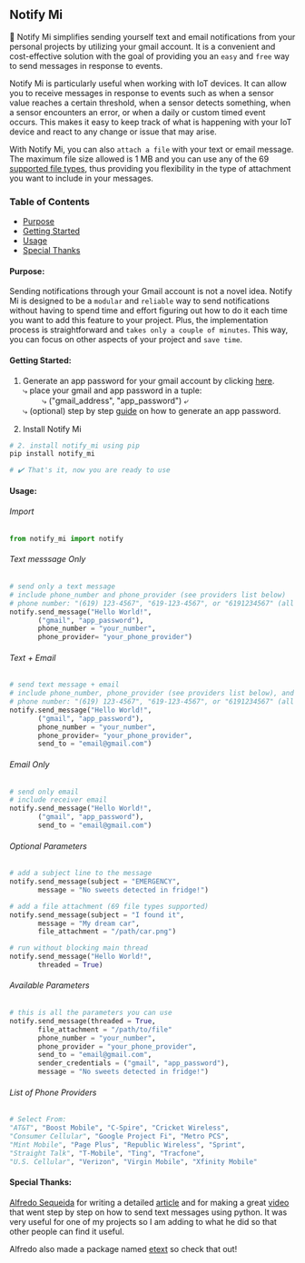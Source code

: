 ## Notify Mi
🔔 Notify Mi simplifies sending yourself text and email notifications from your personal projects by utilizing your gmail account. It is a convenient and cost-effective solution with the goal of providing you an `easy` and `free` way to send messages in response to events.

Notify Mi is particularly useful when working with IoT devices. It can allow you to receive messages in response to events such as when a sensor value reaches a certain threshold, when a sensor detects something, when a sensor encounters an error, or when a daily or custom timed event occurs. This makes it easy to keep track of what is happening with your IoT device and react to any change or issue that may arise.

With Notify Mi, you can also `attach a file` with your text or email message. The maximum file size allowed is 1 MB and you can use any of the 69 [supported file types](https://github.com/Amark18/notify_mi/blob/c9078313de1ea406ef087217ab11ceddc85d4968/src/notify_mi/helper.py#L64), thus providing you flexibility in the type of attachment you want to include in your messages.

### Table of Contents
- [Purpose](#purpose)
- [Getting Started](#getting-started)
- [Usage](#usage)
- [Special Thanks](#special-thanks)

#### Purpose:

Sending notifications through your Gmail account is not a novel idea. Notify Mi is designed to be a `modular` and `reliable` way to send notifications without having to spend time and effort figuring out how to do it each time you want to add this feature to your project. Plus, the implementation process is straightforward and `takes only a couple of minutes`. This way, you can focus on other aspects of your project and `save time`. 

#### Getting Started:

1. Generate an app password for your gmail account by clicking [here](https://myaccount.google.com/apppasswords).  
⤷ place your gmail and app password in a tuple:  
&emsp; &nbsp; &nbsp; ⤷ ("gmail_address", "app_password") ⤶  
⤷ (optional) step by step [guide](https://www.getmailbird.com/gmail-app-password/) on how to generate an app password.
    
2. Install Notify Mi

```python
# 2. install notify_mi using pip
pip install notify_mi

# ✔️ That's it, now you are ready to use
```

#### Usage:

###### Import
```python
from notify_mi import notify
```

###### Text messsage Only
```python
# send only a text message
# include phone_number and phone_provider (see providers list below)
# phone number: "(619) 123-4567", "619-123-4567", or "6191234567" (all acceptable)
notify.send_message("Hello World!", 
       ("gmail", "app_password"), 
       phone_number = "your_number", 
       phone_provider= "your_phone_provider")
```

###### Text + Email
```python
# send text message + email
# include phone_number, phone_provider (see providers list below), and receiver email
# phone number: "(619) 123-4567", "619-123-4567", or "6191234567" (all acceptable)
notify.send_message("Hello World!", 
       ("gmail", "app_password"), 
       phone_number = "your_number", 
       phone_provider= "your_phone_provider", 
       send_to = "email@gmail.com")
```

###### Email Only
```python
# send only email
# include receiver email
notify.send_message("Hello World!", 
       ("gmail", "app_password"), 
       send_to = "email@gmail.com")
```

###### Optional Parameters
```python
# add a subject line to the message
notify.send_message(subject = "EMERGENCY", 
       message = "No sweets detected in fridge!")

# add a file attachment (69 file types supported)
notify.send_message(subject = "I found it", 
       message = "My dream car", 
       file_attachment = "/path/car.png")

# run without blocking main thread
notify.send_message("Hello World!", 
       threaded = True)
```

###### Available Parameters
```python
# this is all the parameters you can use
notify.send_message(threaded = True,
       file_attachment = "/path/to/file"
       phone_number = "your_number", 
       phone_provider = "your_phone_provider", 
       send_to = "email@gmail.com",
       sender_credentials = ("gmail", "app_password"), 
       message = "No sweets detected in fridge!")
```

###### List of Phone Providers
```python
# Select From: 
"AT&T", "Boost Mobile", "C-Spire", "Cricket Wireless", 
"Consumer Cellular", "Google Project Fi", "Metro PCS", 
"Mint Mobile", "Page Plus", "Republic Wireless", "Sprint",
"Straight Talk", "T-Mobile", "Ting", "Tracfone", 
"U.S. Cellular", "Verizon", "Virgin Mobile", "Xfinity Mobile"
```

#### Special Thanks:
[Alfredo Sequeida](https://github.com/AlfredoSequeida) for writing a detailed [article](https://www.alfredosequeida.com/blog/how-to-send-text-messages-for-free-using-python-use-python-to-send-text-messages-via-email/) and for making a great [video](https://www.youtube.com/watch?v=4-ysecoraKo&t=2s) that went step by step on how to send text messages using python. It was very useful for one of my projects so I am adding to what he did so that other people can find it useful.

Alfredo also made a package named [etext](https://github.com/AlfredoSequeida/etext) so check that out!
